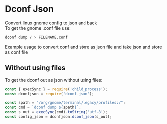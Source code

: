 # Dconf Json

Convert linux gnome config to json and back  
To get the gnome .conf file use:

```bash
dconf dump / > FILENAME.conf
```

Example usage to convert conf and store as json file and take json and store as conf file

## Without using files
To get the dconf out as json without using files:
```js
const { execSync } = require('child_process');
const dconfjson = require('dconf-json');

const spath = "/org/gnome/terminal/legacy/profiles:/";
const cmd = `dconf dump ${spath}`;
const s_out = execSync(cmd).toString('utf-8');
const config_json = dconfjson.dconf_json(s_out);
```

